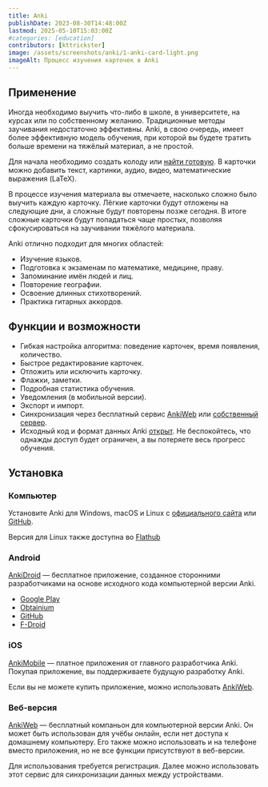 ```yaml
---
title: Anki
publishDate: 2023-08-30T14:48:00Z
lastmod: 2025-05-10T15:03:00Z
#categories: [education]
contributors: [kttrickster]
image: /assets/screenshots/anki/1-anki-card-light.png
imageAlt: Процесс изучения карточек в Anki
---
```


## Применение

Иногда необходимо выучить что-либо в школе, в университете, на курсах или по
собственному желанию. Традиционные методы заучивания недостаточно эффективны.
Anki, в свою очередь, имеет более эффективную модель обучения, при которой вы
будете тратить больше времени на тяжёлый материал, а не простой.

Для начала необходимо создать колоду или [найти готовую]. В карточки можно
добавить текст, картинки, аудио, видео, математические выражения (LaTeX).

[найти готовую]: https://ankiweb.net/shared/decks

В процессе изучения материала вы отмечаете, насколько сложно было выучить каждую
карточку. Лёгкие карточки будут отложены на следующие дни, а сложные будут
повторены позже сегодня. В итоге сложные карточки будут попадаться чаще простых,
позволяя сфокусироваться на заучивании тяжёлого материала.

Anki отлично подходит для многих областей:

- Изучение языков.
- Подготовка к экзаменам по математике, медицине, праву.
- Запоминание имён людей и лиц.
- Повторение географии.
- Освоение длинных стихотворений.
- Практика гитарных аккордов.

## Функции и возможности

- Гибкая настройка алгоритма: поведение карточек, время появления, количество.
- Быстрое редактирование карточек.
- Отложить или исключить карточку.
- Флажки, заметки.
- Подробная статистика обучения.
- Уведомления (в мобильной версии).
- Экспорт и импорт.
- Синхронизация через бесплатный сервис [AnkiWeb] или [собственный сервер].
- Исходный код и формат данных Anki [открыт]. Не беспокойтесь, что
однажды доступ будет ограничен, а вы потеряете весь прогресс обучения.

[AnkiWeb]: https://ankiweb.net
[собственный сервер]: https://github.com/ankitects/anki/tree/main/docs/syncserver
[открыт]: https://github.com/ankitects/anki

## Установка

### Компьютер

Установите Anki для Windows, macOS и Linux с
[официального сайта](https://apps.ankiweb.net/#downloads) или
[GitHub](https://github.com/ankitects/anki/releases/latest).

Версия для Linux также доступна во
[Flathub](https://flathub.org/apps/net.ankiweb.Anki)

### Android

[AnkiDroid] — бесплатное приложение, созданное сторонними разработчиками на
основе исходного кода компьютерной версии Anki.

- [Google Play](https://play.google.com/store/apps/details?id=com.ichi2.anki)
- [Obtainium](obtainium://add/https://github.com/ankidroid/Anki-Android)
- [GitHub](https://github.com/ankidroid/Anki-Android/releases/latest)
- [F-Droid](https://f-droid.org/packages/com.ichi2.anki)

[AnkiDroid]: https://github.com/ankidroid/Anki-Android#readme

### iOS

[AnkiMobile] — платное приложения от главного разработчика Anki. Покупая
приложение, вы поддерживаете будущую разработку Anki.

Если вы не можете купить приложение, можно использовать [AnkiWeb].

[AnkiMobile]: https://itunes.apple.com/app/ankimobile-flashcards/id373493387

### Веб-версия

[AnkiWeb] — бесплатный компаньон для компьютерной версии Anki. Он может быть
использован для учёбы онлайн, если нет доступа к домашнему компьютеру. Его также
можно использовать и на телефоне вместо приложения, но не все функции
присутствуют в веб-версии.

Для использования требуется регистрация. Далее можно использовать этот сервис
для синхронизации данных между устройствами.

